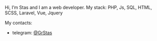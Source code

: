 Hi, I’m Stas and I am a web developer. My stack: PHP, Js, SQL, HTML, SCSS, Laravel, Vue, Jquery

My contacts:
 - telegram: [@GrStas](tg://resolve?domain=grstas "Открыть")
